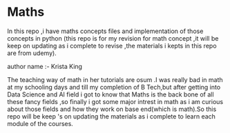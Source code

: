 # Maths
In this repo ,i have maths concepts files and implementation of those concepts in python (this repo is for my revision for math concept ,it will be keep on updating as i complete to revise ,the materials i kepts in this repo are from udemy).

author name :- Krista King

The teaching way of math in her tutorials are osum .I was really bad in math at my schooling days and till my completion of B Tech,but after getting into Data Science and AI field i got to know  that Maths is the back bone of all these fancy fields ,so finally i got some major intrest in math as i am curious about those fields and how they work on base end(which is math).So this repo will be keep 's on updating the materials as i complete to learn each module of the courses.

